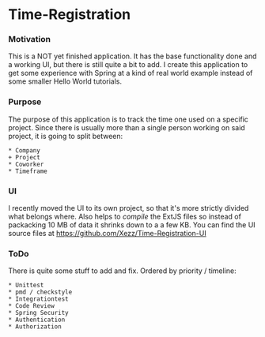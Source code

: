 Time-Registration
=================

### Motivation
This is a NOT yet finished application. It has the base functionality done and a working UI, but there is still quite a bit to add. I create this application to get some experience with Spring at a kind of real world example instead of some smaller Hello World tutorials.

### Purpose
The purpose of this application is to track the time one used on a specific project. Since there is usually more than a single person working on said project, it is going to split between:

    * Company
    + Project
    * Coworker
    * Timeframe

### UI
I recently moved the UI to its own project, so that it's more strictly divided what belongs where. Also helps to *compile* the ExtJS files so instead of packacking 10 MB of data it shrinks down to a a few KB. You can find the UI source files at https://github.com/Xezz/Time-Registration-UI


### ToDo
There is quite some stuff to add and fix. Ordered by priority / timeline:

	* Unittest
	* pmd / checkstyle
	* Integrationtest
	* Code Review
	* Spring Security
	* Authentication
	* Authorization